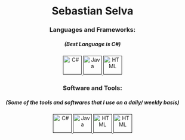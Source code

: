<h1 align="center" >Sebastian Selva </h1>

<p align="center">
  
  </p>

<h3 align="center">Languages and Frameworks:</h3>
<h5 align="center">(Best Language is C#)</h5>
<p align="center"> 
  <a href="" target="_blank"> <img src="https://cdn.jsdelivr.net/gh/devicons/devicon/icons/csharp/csharp-original.svg" alt="C#" width="50" height="50"/> </a> 
  <a href="" target="_blank"> <img src="https://cdn.jsdelivr.net/gh/devicons/devicon/icons/java/java-original.svg" alt="Java" width="50" height="50"/> </a> 
  <a href="" target="_blank"> <img src="https://cdn.jsdelivr.net/gh/devicons/devicon/icons/html5/html5-original-wordmark.svg" alt="HTML" width="50" height="50"/> </a> 
 
</p>

<h3 align="center">Software and Tools:</h3>
<h5 align="center">(Some of the tools and softwares that I use on a daily/ weekly basis)</h5>
<p align="center"> 
  <a href="" target="_blank"> <img src="https://cdn.jsdelivr.net/gh/devicons/devicon/icons/unity/unity-original.svg" alt="C#" width="50" height="50"/> </a> 
  <a href="" target="_blank"> <img src="https://cdn.jsdelivr.net/gh/devicons/devicon/icons/visualstudio/visualstudio-plain.svg" alt="Java" width="50" height="50"/> </a> 
  <a href="" target="_blank"> <img src="https://cdn.jsdelivr.net/gh/devicons/devicon/icons/blender/blender-original.svg" alt="HTML" width="50" height="50"/> </a> 
  <a href="" target="_blank"> <img src="https://cdn.jsdelivr.net/gh/devicons/devicon/icons/trello/trello-plain.svg" alt="HTML" width="50" height="50"/> </a> 
  
</p>


